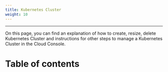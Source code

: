 ```yaml
---
title: Kubernetes Cluster
weight: 10
---
```

___
On this page, you can find an explanation of how to create, resize, delete Kubernetes Cluster and instructions for other steps to manage a Kubernetes Cluster in the Cloud Console.

# Table of contents
